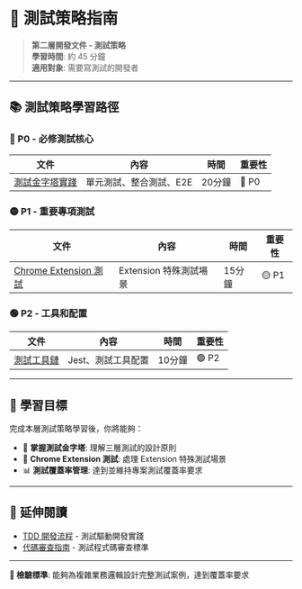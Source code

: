 # 🧪 測試策略指南

> **第二層開發文件 - 測試策略**  
> **學習時間**: 約 45 分鐘  
> **適用對象**: 需要寫測試的開發者

---

## 📚 測試策略學習路徑

### **🔴 P0 - 必修測試核心**

| 文件 | 內容 | 時間 | 重要性 |
|------|------|------|--------|
| [測試金字塔實踐](./test-pyramid.md) | 單元測試、整合測試、E2E | 20分鐘 | 🔴 P0 |

### **🟡 P1 - 重要專項測試**

| 文件 | 內容 | 時間 | 重要性 |
|------|------|------|--------|
| [Chrome Extension 測試](./extension-testing.md) | Extension 特殊測試場景 | 15分鐘 | 🟡 P1 |

### **🟢 P2 - 工具和配置**

| 文件 | 內容 | 時間 | 重要性 |
|------|------|------|--------|
| [測試工具鏈](./testing-tools.md) | Jest、測試工具配置 | 10分鐘 | 🟢 P2 |

---

## 🎯 學習目標

完成本層測試策略學習後，你將能夠：

- 🧪 **掌握測試金字塔**: 理解三層測試的設計原則
- 🔧 **Chrome Extension 測試**: 處理 Extension 特殊測試場景  
- 📊 **測試覆蓋率管理**: 達到並維持專案測試覆蓋率要求

---

## 📖 延伸閱讀

- [TDD 開發流程](../workflows/tdd-process.md) - 測試驅動開發實踐
- [代碼審查指南](../workflows/code-review.md) - 測試程式碼審查標準

---

**🎯 檢驗標準**: 能夠為複雜業務邏輯設計完整測試案例，達到覆蓋率要求